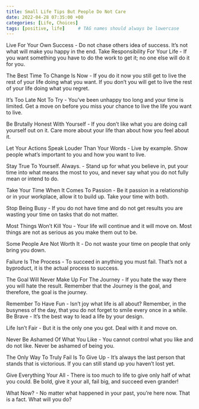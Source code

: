 ```yaml
---
title: Small Life Tips But People Do Not Care
date: 2022-04-28 07:35:00 +00
categories: [Life, Choices]
tags: [positive, life]     # TAG names should always be lowercase
---
```


Live For Your Own Success - Do not chase others idea of success. It’s not what will make you happy in the end.
Take Responsibility For Your Life - If you want something you have to do the work to get it; no one else will do it for you.

The Best Time To Change Is Now - If you do it now you still get to live the rest of your life doing what you want. If you don’t you will get to live the rest of your life doing what you regret.

It’s Too Late Not To Try - You’ve been unhappy too long and your time is limited. Get a move on before you miss your chance to live the life you want to live.

Be Brutally Honest With Yourself - If you don’t like what you are doing call yourself out on it. Care more about your life than about how you feel about it.

Let Your Actions Speak Louder Than Your Words - Live by example. Show people what’s important to you and how you want to live.

Stay True To Yourself. Always. - Stand up for what you believe in, put your time into what means the most to you, and never say what you do not fully mean or intend to do.

Take Your Time When It Comes To Passion - Be it passion in a relationship or in your workplace, allow it to build up. Take your time with both.

Stop Being Busy - If you do not have time and do not get results you are wasting your time on tasks that do not matter.

Most Things Won’t Kill You - Your life will continue and it will move on. Most things are not as serious as you make them out to be.

Some People Are Not Worth It - Do not waste your time on people that only bring you down.

Failure Is The Process - To succeed in anything you must fail. That’s not a byproduct, it is the actual process to success.

The Goal Will Never Make Up For The Journey - If you hate the way there you will hate the result. Remember that the Journey is the goal, and therefore, the goal is the journey.

Remember To Have Fun - Isn’t joy what life is all about? Remember, in the busyness of the day, that you do not forget to smile every once in a while.
Be Brave - It’s the best way to lead a life by your design.

Life Isn’t Fair - But it is the only one you got. Deal with it and move on.

Never Be Ashamed Of What You Like - You cannot control what you like and do not like. Never be ashamed of being you.

The Only Way To Truly Fail Is To Give Up - It’s always the last person that stands that is victorious. If you can still stand up you haven’t lost yet.

Give Everything Your All - There is too much to life to give only half of what you could. Be bold, give it your all, fail big, and succeed even grander!

What Now? - No matter what happened in your past, you’re here now. That is a fact. What will you do?
